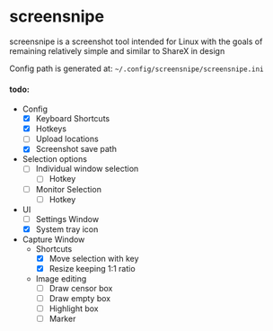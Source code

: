 # screensnipe
screensnipe is a screenshot tool intended for Linux with the goals of remaining relatively simple and similar to ShareX in design

Config path is generated at: `~/.config/screensnipe/screensnipe.ini`

#### todo:
- Config
    - [x] Keyboard Shortcuts
    - [X] Hotkeys
    - [ ] Upload locations
    - [x] Screenshot save path
- Selection options
    - [ ] Individual window selection 
        - [ ] Hotkey
    - [ ] Monitor Selection
        - [ ] Hotkey
- UI 
    - [ ] Settings Window
    - [x] System tray icon
- Capture Window
    - Shortcuts
        - [X] Move selection with key
        - [X] Resize keeping 1:1 ratio
    - Image editing
        - [ ] Draw censor box 
        - [ ] Draw empty box
        - [ ] Highlight box
        - [ ] Marker